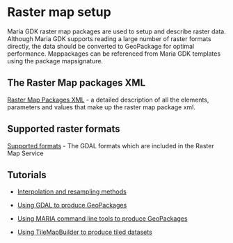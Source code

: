 # Raster map setup

Maria GDK raster map packages are used to setup and describe raster data. Although Maria GDK supports reading a large number of raster formats directly, the data should be converted to GeoPackage for optimal performance. Mappackages can be referenced from Maria GDK templates using the package mapsignature.


## The Raster Map packages XML

[Raster Map Packages XML](./raster/mappackages) - a detailed description of all the elements, parameters and values that make up the raster map package xml.

## Supported raster formats

[Supported formats](./raster/formats) - The GDAL formats which are included in the Raster Map Service

## Tutorials

*  [Interpolation and resampling methods](./raster/resampling_methods)

*  [Using GDAL to produce GeoPackages](./raster/gdal_geopackage)

*  [Using MARIA command line tools to produce GeoPackages](./raster/maria_geopackage)

*  [Using TileMapBuilder to produce tiled datasets](./raster/tilemapbuilder)

